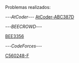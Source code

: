 Problemas realizados:

---*AtCoder*---
[AtCoder-ABC387D](https://atcoder.jp/contests/abc387/tasks/abc387_d)


---*BEECROWD*---

[BEE3356](https://judge.beecrowd.com/pt/problems/view/3356)

---*CodeForces*---

[C560248-F](https://codeforces.com/gym/560248/problem/F)